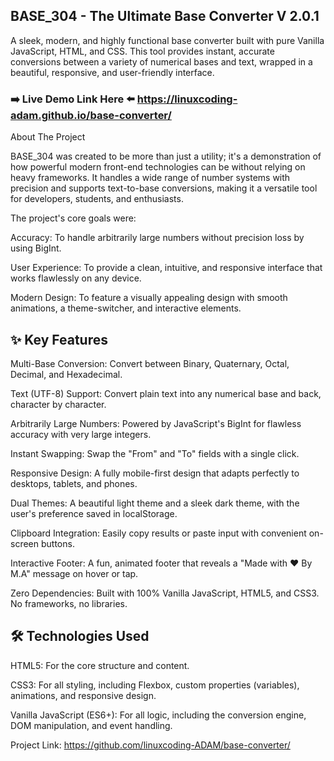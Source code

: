 ## BASE_304 - The Ultimate Base Converter V 2.0.1

A sleek, modern, and highly functional base converter built with pure Vanilla JavaScript, HTML, and CSS. This tool provides instant, accurate conversions between a variety of numerical bases and text, wrapped in a beautiful, responsive, and user-friendly interface.

### ➡️ Live Demo Link Here ⬅️ https://linuxcoding-adam.github.io/base-converter/

About The Project

BASE_304 was created to be more than just a utility; it's a demonstration of how powerful modern front-end technologies can be without relying on heavy frameworks. It handles a wide range of number systems with precision and supports text-to-base conversions, making it a versatile tool for developers, students, and enthusiasts.

The project's core goals were:

Accuracy: To handle arbitrarily large numbers without precision loss by using BigInt.

User Experience: To provide a clean, intuitive, and responsive interface that works flawlessly on any device.

Modern Design: To feature a visually appealing design with smooth animations, a theme-switcher, and interactive elements.

## ✨ Key Features

Multi-Base Conversion: Convert between Binary, Quaternary, Octal, Decimal, and Hexadecimal.

Text (UTF-8) Support: Convert plain text into any numerical base and back, character by character.

Arbitrarily Large Numbers: Powered by JavaScript's BigInt for flawless accuracy with very large integers.

Instant Swapping: Swap the "From" and "To" fields with a single click.

Responsive Design: A fully mobile-first design that adapts perfectly to desktops, tablets, and phones.

Dual Themes: A beautiful light theme and a sleek dark theme, with the user's preference saved in localStorage.

Clipboard Integration: Easily copy results or paste input with convenient on-screen buttons.

Interactive Footer: A fun, animated footer that reveals a "Made with ❤️ By M.A" message on hover or tap.

Zero Dependencies: Built with 100% Vanilla JavaScript, HTML5, and CSS3. No frameworks, no libraries.

## 🛠️ Technologies Used

HTML5: For the core structure and content.

CSS3: For all styling, including Flexbox, custom properties (variables), animations, and responsive design.

Vanilla JavaScript (ES6+): For all logic, including the conversion engine, DOM manipulation, and event handling.

Project Link: https://github.com/linuxcoding-ADAM/base-converter/
